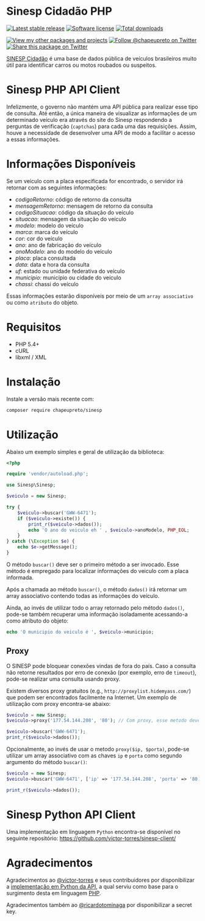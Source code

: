 # Sinesp Cidadão PHP

<a href="https://packagist.org/packages/chapeupreto/sinesp"><img src="https://poser.pugx.org/chapeupreto/sinesp/version" alt="Latest stable release"></img></a>
<a href="LICENSE"><img src="https://img.shields.io/badge/license-MIT-brightgreen.svg" alt="Software license"></img></a>
<a href="https://packagist.org/packages/chapeupreto/sinesp"><img src="https://img.shields.io/packagist/dt/chapeupreto/sinesp.svg" alt="Total downloads"></img></a>

<a href="https://packagist.org/packages/chapeupreto"><img src="https://img.shields.io/badge/link-packagist-lightgrey.svg" alt="View my other packages and projects"></img></a>
<a href="https://twitter.com/chapeupreto"><img src="https://img.shields.io/twitter/follow/chapeupreto.svg?style=social" alt="Follow @chapeupreto on Twitter"></img></a>
<a href="https://twitter.com/intent/tweet?text=Utilize%20Sinesp%20Cidadão%20agora!%20https%3A%2F%2Fgithub.com%2Fchapeupreto%2Fsinesp%20via%20%40chapeupreto&source=webclient"><img src="https://img.shields.io/twitter/url/http/shields.io.svg?style=social" alt="Share this package on Twitter"></img></a>

[SINESP Cidadão][1] é uma base de dados pública de veículos brasileiros muito útil para identificar carros ou motos roubados ou suspeitos.

# Sinesp PHP API Client

Infelizmente, o governo não mantém uma API pública para realizar esse tipo de consulta. Até então, a única maneira de visualizar as informações de um determinado veículo era através do site do Sinesp respondendo a perguntas de verificação (`captchas`) para cada uma das requisições. Assim, houve a necessidade de desenvolver uma API de modo a facilitar o acesso a essas informações.

# Informações Disponíveis

Se um veículo com a placa especificada for encontrado, o servidor irá retornar com as seguintes informações:

- *codigoRetorno*: código de retorno da consulta
- *mensagemRetorno*: mensagem de retorno da consulta
- *codigoSituacao*: código da situação do veículo
- *situacao*: mensagem da situação do veículo
- *modelo*: modelo do veículo
- *marca*: marca do veículo
- *cor*: cor do veículo
- *ano*: ano de fabricação do veículo
- *anoModelo*: ano do modelo do veículo
- *placa*: placa consultada
- *data*: data e hora da consulta
- *uf*: estado ou unidade federativa do veículo
- *municipio*: município ou cidade do veículo
- *chassi*: chassi do veículo

Essas informações estarão disponíveis por meio de um `array associativo` ou como `atributo` do objeto.

# Requisitos

- PHP 5.4+
- cURL
- libxml / XML

# Instalação

Instale a versão mais recente com:

```sh
composer require chapeupreto/sinesp
```

# Utilização

Abaixo um exemplo simples e geral de utilização da biblioteca:

```php
<?php

require 'vendor/autoload.php';

use Sinesp\Sinesp;

$veiculo = new Sinesp;

try {
    $veiculo->buscar('GWW-6471');
    if ($veiculo->existe()) {
        print_r($veiculo->dados());
        echo 'O ano do veiculo eh ' , $veiculo->anoModelo, PHP_EOL;
    }
} catch (\Exception $e) {
    echo $e->getMessage();
}
```

O método `buscar()` deve ser o primeiro método a ser invocado. Esse método é empregado para localizar informações do veiculo com a placa informada.

Após a chamada ao método `buscar()`, o método `dados()` irá retornar um array associativo contendo todas as informações do veículo.

Ainda, ao invés de utilizar todo o array retornado pelo método `dados()`, pode-se também recuperar uma informação isoladamente acessando-a como atributo do objeto:

```php
echo 'O municipio do veiculo é ', $veiculo->municipio;
```

## Proxy

O SINESP pode bloquear conexões vindas de fora do país.
Caso a consulta não retorne resultados por erro de conexão (por exemplo, erro de `timeout`), pode-se realizar uma consulta usando proxy.

Existem diversos proxy gratuitos (e.g., `http://proxylist.hidemyass.com/`) que podem ser encontrados facilmente na Internet. Um exemplo de utilização com proxy encontra-se abaixo:

```php
$veiculo = new Sinesp;
$veiculo->proxy('177.54.144.208', '80'); // Com proxy, esse metodo deve ser chamado antes do metodo buscar()

$veiculo->buscar('GWW-6471');
print_r($veiculo->dados());
```

Opcionalmente, ao invés de usar o metodo `proxy($ip, $porta)`, pode-se utilizar um array associativo com as chaves `ip` e `porta` como segundo argumento do método `buscar()`:

```php
$veiculo = new Sinesp;
$veiculo->buscar('GWW-6471', ['ip' => '177.54.144.208', 'porta' => '80']); // a consulta usara o proxy especificado

print_r($veiculo->dados());
```

# Sinesp Python API Client

Uma implementação em linguagem `Python` encontra-se disponível no seguinte repositório: https://github.com/victor-torres/sinesp-client/

# Agradecimentos

Agradecimentos ao [@victor-torres](https://github.com/victor-torres) e seus contribuidores por disponibilizar a [implementação em Python da API](https://github.com/victor-torres/sinesp-client/), a qual serviu como base para o surgimento desta em linguagem [PHP](http://www.php.net/).

Agradecimentos também ao [@ricardotominaga](https://github.com/ricardotominaga) por disponibilizar a secret key.

[1]: https://www.sinesp.gov.br/sinesp-cidadao "Sinesp Cidadão"
